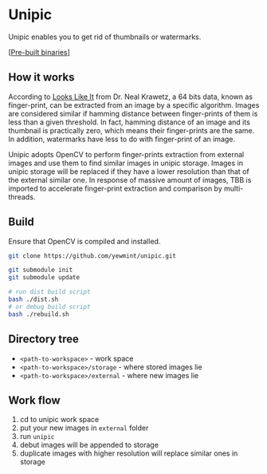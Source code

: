 # Unipic

Unipic enables you to get rid of thumbnails or watermarks.

[[Pre-built binaries]()]

## How it works

According to [Looks Like It](http://www.hackerfactor.com/blog/index.php?/archives/432-Looks-Like-It.html) from Dr. Neal Krawetz, a 64 bits data, known as finger-print, can be extracted from an image by a specific algorithm. Images are considered similar if hamming distance between finger-prints of them is less than a given threshold. In fact, hamming distance of an image and its thumbnail is practically zero, which means their finger-prints are the same. In addition, watermarks have less to do with finger-print of an image.

Unipic adopts OpenCV to perform finger-prints extraction from external images and use them to find similar images in unipic storage. Images in unipic storage will be replaced if they have a lower resolution than that of the external similar one. In response of massive amount of images, TBB is imported to accelerate finger-print extraction and comparison by multi-threads.

## Build

Ensure that OpenCV is compiled and installed.

```` sh
git clone https://github.com/yewmint/unipic.git

git submodule init
git submodule update

# run dist build script
bash ./dist.sh
# or debug build script
bash ./rebuild.sh
````

## Directory tree

* `<path-to-workspace>` - work space
* `<path-to-workspace>/storage` - where stored images lie
* `<path-to-workspace>/external` - where new images lie

## Work flow

1. cd to unipic work space
2. put your new images in `external` folder
3. run `unipic`
4. debut images will be appended to storage
5. duplicate images with higher resolution will replace similar ones in storage
